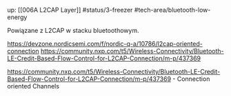 up: [[006A L2CAP Layer]]
#status/3-freezer 
#tech-area/bluetooth-low-energy 

Powiązane z L2CAP w stacku bluetoothowym.

https://devzone.nordicsemi.com/f/nordic-q-a/10786/l2cap-oriented-connection
https://community.nxp.com/t5/Wireless-Connectivity/Bluetooth-LE-Credit-Based-Flow-Control-for-L2CAP-Connection/m-p/437369

https://community.nxp.com/t5/Wireless-Connectivity/Bluetooth-LE-Credit-Based-Flow-Control-for-L2CAP-Connection/m-p/437369 - Connection oriented Channels
